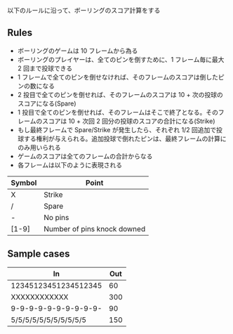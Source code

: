 以下のルールに沿って、ボーリングのスコア計算をする

## Rules

- ボーリングのゲームは 10 フレームから為る
- ボーリングのプレイヤーは、全てのピンを倒すために、1 フレーム毎に最大 2 回まで投球できる
- 1 フレームで全てのピンを倒せなければ、そのフレームのスコアは倒したピンの数になる
- 2 投目で全てのピンを倒せれば、そのフレームのスコアは 10 + 次の投球のスコアになる(Spare)
- 1 投目で全てのピンを倒せれば、そのフレームはそこで終了となる。そのフレームのスコアは 10 + 次回 2 回分の投球のスコアの合計になる(Strike)
- もし最終フレームで Spare/Strike が発生したら、それぞれ 1/2 回追加で投球する権利が与えられる。追加投球で倒れたピンは、最終フレームの計算にのみ用いられる
- ゲームのスコアは全てのフレームの合計からなる
- 各フレームは以下のように表現される

| Symbol | Point                       |
| ------ | --------------------------- |
| X      | Strike                      |
| /      | Spare                       |
| -      | No pins                     |
| [1-9]  | Number of pins knock downed |

## Sample cases

| In                    | Out |
| --------------------- | --- |
| 12345123451234512345  | 60  |
| XXXXXXXXXXXX          | 300 |
| 9-9-9-9-9-9-9-9-9-9-  | 90  |
| 5/5/5/5/5/5/5/5/5/5/5 | 150 |
